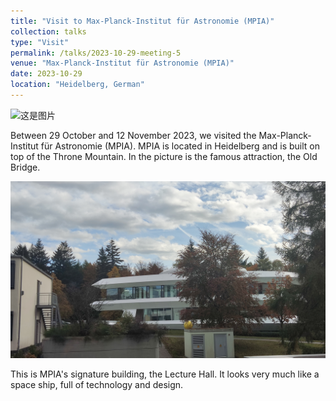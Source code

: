 ```yaml
---
title: "Visit to Max-Planck-Institut für Astronomie (MPIA)"
collection: talks
type: "Visit"
permalink: /talks/2023-10-29-meeting-5
venue: "Max-Planck-Institut für Astronomie (MPIA)"
date: 2023-10-29
location: "Heidelberg, German"
---
```


![这是图片](../images/MPA1.jpg "MPA")

Between 29 October and 12 November 2023, we visited the Max-Planck-Institut für Astronomie (MPIA). MPIA is located in Heidelberg and is built on top of the Throne Mountain. In the picture is the famous attraction, the Old Bridge.

![这是图片](../images/MPA2.jpg "MPA")

This is MPIA's signature building, the Lecture Hall. It looks very much like a space ship, full of technology and design.

